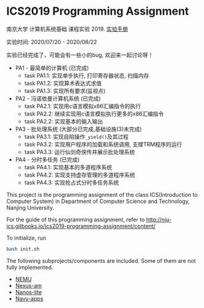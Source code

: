 # ICS2019 Programming Assignment

南京大学 计算机系统基础 课程实验 2019. [实验手册](https://nju-projectn.github.io/ics-pa-gitbook/ics2019/)

实验时间: 2020/07/20 - 2020/08/22

实验已经完成了，可能会有一些小的bug, 欢迎来一起讨论呀！

* PA1 - 最简单的计算机 (已完成)
  * task PA1.1: 实现单步执行, 打印寄存器状态, 扫描内存
  * task PA1.2: 实现算术表达式求值 
  * task PA1.3: 实现所有要求(监视点)
* PA2 -  冯诺依曼计算机系统 (已完成)
	* task PA2.1: 实现用c语言模拟x86汇编指令的执行
	* task PA2.2: 继续实现用c语言模拟执行更多的x86汇编指令
	* task PA2.2: 实现基本的输入输出
* PA3 - 批处理系统 (大部分已完成,基础设施(3)未完成)
	* task PA3.1: 实现自陷操作`_yield()`及其过程 
	* task PA3.2: 实现用户程序的加载和系统调用, 支撑TRM程序的运行
	* task PA3.3: 运行仙剑奇侠传并展示批处理系统
* PA4 - 分时多任务 (已完成)
	* task PA4.1: 实现基本的多道程序系统 
	* task PA4.2: 实现支持虚存管理的多道程序系统 
	* task PA4.3: 实现抢占式分时多任务系统

This project is the programming assignment of the class ICS(Introduction to Computer System) in Department of Computer Science and Technology, Nanjing University.

For the guide of this programming assignment,
refer to http://nju-ics.gitbooks.io/ics2019-programming-assignment/content/

To initialize, run
```bash
bash init.sh
```

The following subprojects/components are included. Some of them are not fully implemented.
* [NEMU](https://github.com/NJU-ProjectN/nemu)
* [Nexus-am](https://github.com/NJU-ProjectN/nexus-am)
* [Nanos-lite](https://github.com/NJU-ProjectN/nanos-lite)
* [Navy-apps](https://github.com/NJU-ProjectN/navy-apps)
